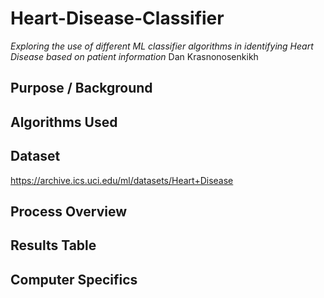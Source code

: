# Heart-Disease-Classifier
*Exploring the use of different ML classifier algorithms in identifying Heart Disease based on patient information*
Dan Krasnonosenkikh

## Purpose / Background

## Algorithms Used

## Dataset

https://archive.ics.uci.edu/ml/datasets/Heart+Disease

## Process Overview

## Results Table

## Computer Specifics
